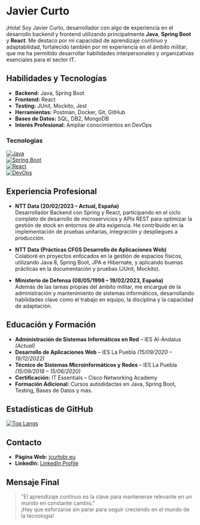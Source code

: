 # Javier Curto

¡Hola! Soy Javier Curto, desarrollador con algo de experiencia en el desarrollo backend y frontend utilizando principalmente **Java**, **Spring Boot** y **React**. Me destaco por mi capacidad de aprendizaje continuo y adaptabilidad, fortalecido también por mi experiencia en el ámbito militar, que me ha permitido desarrollar habilidades interpersonales y organizativas esenciales para el sector IT.

## Habilidades y Tecnologías

- **Backend:** Java, Spring Boot
- **Frontend:** React
- **Testing:** JUnit, Mockito, Jest
- **Herramientas:** Postman, Docker, Git, GitHub
- **Bases de Datos:** SQL, DB2, MongoDB
- **Interés Profesional:** Ampliar conocimientos en DevOps

### Tecnologías
[![Java](https://img.shields.io/badge/Java-ED8B00?style=flat&logo=java&logoColor=white)](https://www.java.com)  
[![Spring Boot](https://img.shields.io/badge/Spring%20Boot-6DB33F?style=flat&logo=spring&logoColor=white)](https://spring.io/projects/spring-boot)  
[![React](https://img.shields.io/badge/React-61DAFB?style=flat&logo=react&logoColor=black)](https://reactjs.org/)  
[![DevOps](https://img.shields.io/badge/DevOps-000000?style=flat&logo=jenkins&logoColor=white)](https://www.jenkins.io/)

## Experiencia Profesional

- **NTT Data (20/02/2023 – Actual, España)**  
  Desarrollador Backend con Spring y React, participando en el ciclo completo de desarrollo de microservicios y APIs REST para optimizar la gestión de stock en entornos de alta exigencia. He contribuido en la implementación de pruebas unitarias, integración y despliegues a producción.

- **NTT Data (Prácticas CFGS Desarrollo de Aplicaciones Web)**  
  Colaboré en proyectos enfocados en la gestión de espacios físicos, utilizando Java 8, Spring Boot, JPA e Hibernate, y aplicando buenas prácticas en la documentación y pruebas (JUnit, Mockito).

- **Ministerio de Defensa (08/05/1998 – 19/02/2023, España)**  
  Además de las tareas propias del ámbito militar, me encargué de la administración y mantenimiento de sistemas informáticos, desarrollando habilidades clave como el trabajo en equipo, la disciplina y la capacidad de adaptación.

## Educación y Formación

- **Administración de Sistemas Informáticos en Red** – IES Al-Ándalus *(Actual)*  
- **Desarrollo de Aplicaciones Web** – IES La Puebla *(15/09/2020 – 19/12/2022)*  
- **Técnico de Sistemas Microinformáticos y Redes** – IES La Puebla *(15/09/2018 – 15/06/2020)*  
- **Certificación:** IT Essentials – Cisco Networking Academy  
- **Formación Adicional:** Cursos autodidactas en Java, Spring Boot, Testing, Bases de Datos y más.

## Estadísticas de GitHub

[![Top Langs](https://github-readme-stats.vercel.app/api/top-langs/?username=curtobrull&layout=compact&theme=dark)](https://github.com/anuraghazra/github-readme-stats)

## Contacto

- **Página Web:** [jcurtobr.eu](https://jcurtobr.eu)  
- **LinkedIn:** [LinkedIn Profile](https://www.linkedin.com/in/javier-curto-brull/)

## Mensaje Final

> "El aprendizaje continuo es la clave para mantenerse relevante en un mundo en constante cambio."  
> ¡Hay que esforzarse sin parar para seguir creciendo en el mundo de la tecnología!
